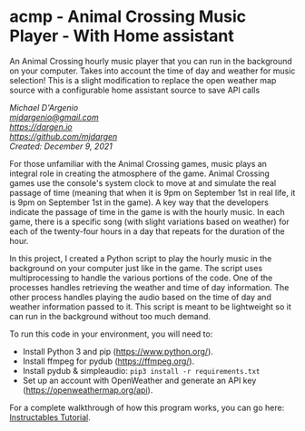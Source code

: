 # acmp - Animal Crossing Music Player - With Home assistant
An Animal Crossing hourly music player that you can run in the background on your computer. Takes into account the time of day and weather for music selection! This is a slight modification to replace the open weather map source with a configurable home assistant source to save API calls

*Michael D'Argenio  
mjdargenio@gmail.com  
https://dargen.io  
https://github.com/mjdargen  
Created: December 9, 2021*   

For those unfamiliar with the Animal Crossing games, music plays an integral role in creating the atmosphere of the game. Animal Crossing games use the console's system clock to move at and simulate the real passage of time (meaning that when it is 9pm on September 1st in real life, it is 9pm on September 1st in the game). A key way that the developers indicate the passage of time in the game is with the hourly music. In each game, there is a specific song (with slight variations based on weather) for each of the twenty-four hours in a day that repeats for the duration of the hour.

In this project, I created a Python script to play the hourly music in the background on your computer just like in the game. The script uses multiprocessing to handle the various portions of the code. One of the processes handles retrieving the weather and time of day information. The other process handles playing the audio based on the time of day and weather information passed to it. This script is meant to be lightweight so it can run in the background without too much demand.

To run this code in your environment, you will need to:  
   * Install Python 3 and pip (https://www.python.org/).
   * Install ffmpeg for pydub (https://ffmpeg.org/).
   * Install pydub & simpleaudio: `pip3 install -r requirements.txt`
   * Set up an account with OpenWeather and generate an API key (https://openweathermap.org/api).

For a complete walkthrough of how this program works, you can go here: [Instructables Tutorial](https://www.instructables.com/Animal-Crossing-Music-Player/).
